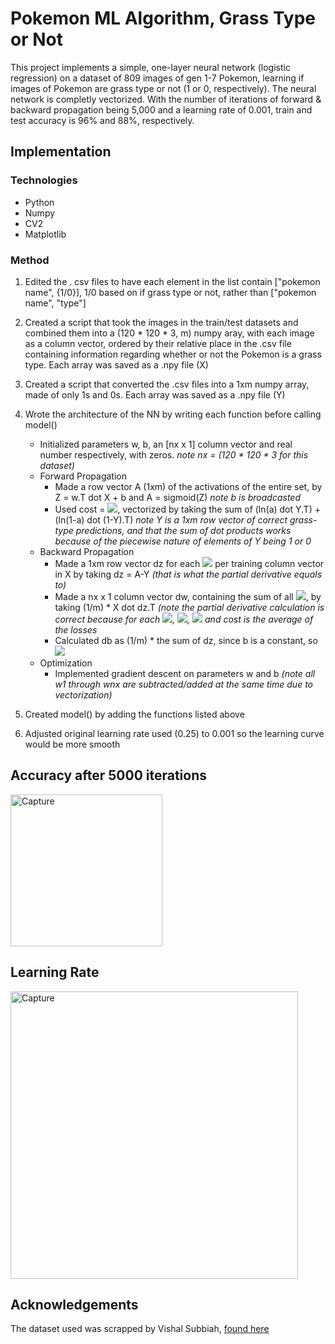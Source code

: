 # Pokemon ML Algorithm, Grass Type or Not 
This project implements a simple, one-layer neural network (logistic regression) on a dataset of 809 images of gen 1-7 Pokemon, learning if images of Pokemon are
grass type or not (1 or 0, respectively). The neural network is completly vectorized. With the number of iterations of forward & backward propagation being 5,000 and a learning rate of 0.001, train and
test accuracy is 96% and 88%, respectively.

## Implementation
### Technologies
- Python
- Numpy
- CV2
- Matplotlib

### Method
1. Edited the . csv files to have each element in the list contain ["pokemon name", {1/0}], 1/0 based on if grass type or not, rather than ["pokemon name", "type"]

2. Created a script that took the images in the train/test datasets and combined them into a (120 * 120 * 3, m) numpy aray, with each image as a column vector,
ordered by their relative place in the .csv file containing information regarding whether or not the Pokemon is a grass type. Each array was saved as a .npy file (X)

3. Created a script that converted the .csv files into a 1xm numpy array, made of only 1s and 0s. Each array was saved as a .npy file (Y)

4. Wrote the architecture of the NN by writing each function before calling model()
    - Initialized parameters w, b, an [nx x 1] column vector and real number respectively, with zeros. <em>note nx = (120 * 120 * 3 for this dataset)</em>
    - Forward Propagation
      - Made a row vector A (1xm) of the activations of the entire set, by Z =  w.T dot X + b and A = sigmoid(Z) *note b is broadcasted*
      - Used cost = <img src="https://render.githubusercontent.com/render/math?math=\frac{1}{m}(\sum_{i=1}^{m} -(y^{(i)}ln(a^{(i)} + (1-y^{(i)})ln(1-a^{(i)})))">,
    vectorized by taking the sum of (ln(a) dot Y.T) + (ln(1-a) dot (1-Y).T) <em>note Y is a 1xm row vector of correct grass-type predictions, and that the sum of 
    dot products works because of the piecewise nature of elements of Y being 1 or 0</em>
    - Backward Propagation
      - Made a 1xm row vector dz for each <img src="https://render.githubusercontent.com/render/math?math=\frac{\partial J}{\partial t}"> per training column vector in X
      by taking dz = A-Y *(that is what the partial derivative equals to)*
      - Made a nx x 1 column vector dw, containing the sum of all <img src="https://render.githubusercontent.com/render/math?math=\frac{\partial J}{\partial w}">, by taking
      (1/m) * X dot dz.T *(note the partial derivative calculation is correct because for each <img src="https://render.githubusercontent.com/render/math?math=w^{(i)}">,
        <img src="https://render.githubusercontent.com/render/math?math=\frac{\partial L}{\partial z} \frac{\partial z}{\partial w^{(i)}} = \frac{\partial L}{\partial w^{(i)}}">, <img src="https://render.githubusercontent.com/render/math?math=\frac{\partial z}{\partial w^{(i)}} = x^{(i)}">
        and cost is the average of the losses*
      - Calculated db as (1/m) * the sum of dz, since b is a constant, so <img src="https://render.githubusercontent.com/render/math?math=\frac{\partial L}{\partial b} = \frac{\partial L}{\partial z} \frac{\partial z}{\partial b} = \frac{\partial L}{\partial z}">
    - Optimization
      - Implemented gradient descent on parameters w and b *(note all w1 through wnx are subtracted/added at the same time due to vectorization)*
5. Created model() by adding the functions listed above
6. Adjusted original learning rate used (0.25) to 0.001 so the learning curve would be more smooth

## Accuracy after 5000 iterations
<img width="243" alt="Capture" src="https://user-images.githubusercontent.com/83722101/126699100-6d4bf3e9-b74a-413f-a061-6e1ddc4bf8dc.PNG">

## Learning Rate
<img width="460" alt="Capture" src="https://user-images.githubusercontent.com/83722101/126698658-f5d68fd7-4e11-4a2c-b530-a8adfd007a25.PNG">

## Acknowledgements
The dataset used was scrapped by Vishal Subbiah, <a target="_blank" href="https://www.kaggle.com/vishalsubbiah/pokemon-images-and-types?select=images">found here</a>
